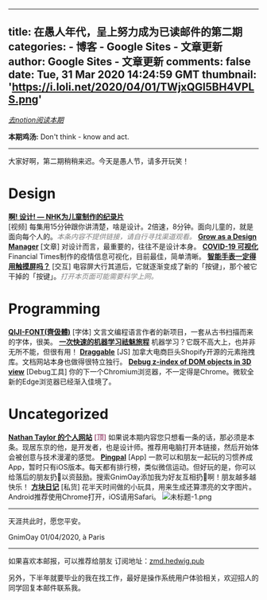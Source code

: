 
---
title: 在愚人年代，呈上努力成为已读邮件的第二期
categories: 
    - 博客
    - Google Sites - 文章更新
author: Google Sites - 文章更新
comments: false
date: Tue, 31 Mar 2020 14:24:59 GMT
thumbnail: 'https://i.loli.net/2020/04/01/TWjxQGl5BH4VPLS.png'
---

<div>   
<p><a href="https://www.notion.so/envl/6de2609cc86b45e3b679d6cccc1fd00a#d97aab06b835481c8caaf1046c7bbab1"><em>去notion阅读本期</em></a></p>
<p><strong>本期鸡汤:</strong> Don't think - know and act.</p>
<hr>
<p>大家好啊，第二期稍稍来迟。今天是愚人节，请多开玩笑！</p>
<h1><strong>Design</strong></h1>
<p><a href="https://zmd.hedwig.pub/i/zai-yu-ren-nian-dai-cheng-shang-nu-li-cheng-wei-yi-du-you-jian-de-di-er-qi"><strong>啊! 设计! — NHK为儿童制作的纪录片</strong></a><br>
[视频] 每集用15分钟跟你讲清楚，啥是设计。2倍速，8分钟。面向儿童的，就是面向每个人的。<i style="color:gray;">本条内容不提供链接，请自行寻找渠道观看。</i>
<a href="https://askplaybook.com/collection/grow-as-a-design-manager"><strong>Grow as a Design Manager</strong></a>
[文章] 对设计而言，最重要的，往往不是设计本身。
<a href="https://www.ft.com/coronavirus-latest"><strong>COVID-19 可视化</strong></a>
Financial Times制作的疫情信息可视化，目前最佳，简单清晰。
<strong><a href="https://dl.acm.org/doi/10.1145/2556288.2557017">智能手表一定得用触摸屏吗？</a></strong>
[交互] 电容屏大行其道后，它就逐渐变成了新的「按键」，那个被它干掉的「按键」。<i style="color:gray;">打开本页面可能需要科学上网。</i></p>
<h1><strong>Programming</strong></h1>
<p><a href="https://qiji-font.netlify.com/"><strong>QIJI-FONT(齊伋體)</strong></a>
[字体] 文言文编程语言作者的新项目，一套从古书扫描而来的字体，很美。
<a href="http://www.r2d3.us/visual-intro-to-machine-learning-part-1/"><strong>一次快速的机器学习祛魅旅程</strong></a>
机器学习？它既不高大上，也并非无所不能，但很有用！
<strong><a href="https://shopify.github.io/draggable/examples/unique-dropzone.html">Draggable</a></strong>
[JS] 加拿大电商巨头Shopify开源的元素拖拽库。文档网站本身也做得很特立独行。
<strong><a href="https://blogs.windows.com/msedgedev/2020/01/23/debug-z-index-3d-view-edge-devtools/">Debug z-index of DOM objects in 3D view</a></strong>
[Debug工具] 你的下一个Chromium浏览器，不一定得是Chrome。微软全新的Edge浏览器已经渐入佳境了。</p>
<h1><strong>Uncategorized</strong></h1>
<p><a href="https://nathan.tokyo/"><strong>Nathan Taylor 的个人网站</strong></a>
<span style="color:#a68 !important;"><strong>[顶]</strong></span> 如果说本期内容您只想看一条的话，那必须是本条。现居东京的他，是开发者，也是设计师。推荐用电脑打开本链接，然后开始体会被创意与技术漫灌的感觉。
<a href="https://apps.apple.com/fr/app/pingpal-habit-tracker/id1492980905?l=en"><strong>Pingpal</strong></a>
[App] 一款可以和朋友一起玩的习惯养成App，暂时只有iOS版本。每天都有排行榜，类似微信运动。但好玩的是，你可以给落后的朋友扔💩以资鼓励。搜索GnimOay添加我为好友互相扔💩啊！朋友越多越快乐！
<strong><a href="https://oa-toys.now.sh/#/square">方块日记</a></strong>
[私货] 花半天时间做的小玩具，用来生成还算漂亮的文字图片。Android推荐使用Chrome打开，iOS请用Safari。
<img src="https://i.loli.net/2020/04/01/TWjxQGl5BH4VPLS.png" alt="未标题-1.png" referrerpolicy="no-referrer"></p>
<hr>
<p>天涯共此时，愿您平安。</p>
<p>GnimOay
01/04/2020, à Paris</p>
<hr>
<p>如果喜欢本邮报，可以推荐给朋友
订阅地址：<a href="https://zmd.hedwig.pub/">zmd.hedwig.pub</a></p>
<p>另外，下半年就要毕业的我在找工作，最好是操作系统用户体验相关，欢迎招人的同学回复本邮件联系我。</p>
  
</div>
            